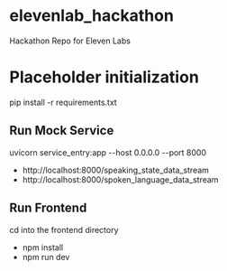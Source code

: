 # elevenlab_hackathon
Hackathon Repo for Eleven Labs

# Placeholder initialization
pip install -r requirements.txt

## Run Mock Service
uvicorn service_entry:app --host 0.0.0.0 --port 8000

- http://localhost:8000/speaking_state_data_stream
- http://localhost:8000/spoken_language_data_stream

## Run Frontend
cd into the frontend directory

- npm install
- npm run dev

